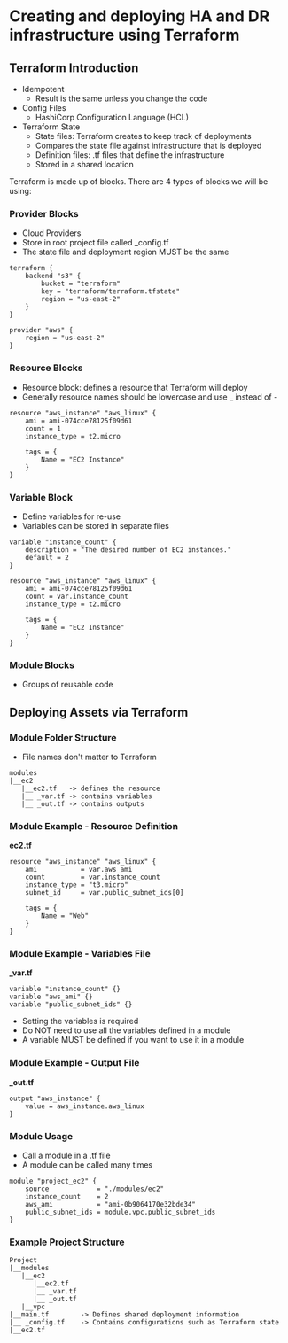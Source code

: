 # Creating and deploying HA and DR infrastructure using Terraform

## Terraform Introduction

* Idempotent
    * Result is the same unless you change the code
* Config Files
    * HashiCorp Configuration Language (HCL)
* Terraform State
    * State files: Terraform creates to keep track of deployments
    * Compares the state file against infrastructure that is deployed
    * Definition files: .tf files that define the infrastructure
    * Stored in a shared location

Terraform is made up of blocks. There are 4 types of blocks we will be using:

### Provider Blocks

* Cloud Providers
* Store in root project file called _config.tf
* The state file and deployment region MUST be the same

```
terraform {
    backend "s3" {
        bucket = "terraform"
        key = "terraform/terraform.tfstate"
        region = "us-east-2"
    }
}

provider "aws" {
    region = "us-east-2"
}
```

### Resource Blocks

* Resource block: defines a resource that Terraform will deploy
* Generally resource names should be lowercase and use _ instead of -

```
resource "aws_instance" "aws_linux" {
    ami = ami-074cce78125f09d61
    count = 1
    instance_type = t2.micro

    tags = {
        Name = "EC2 Instance"
    }
}
```

### Variable Block

* Define variables for re-use
* Variables can be stored in separate files

```
variable "instance_count" {
    description = "The desired number of EC2 instances."
    default = 2
}

resource "aws_instance" "aws_linux" {
    ami = ami-074cce78125f09d61
    count = var.instance_count
    instance_type = t2.micro

    tags = {
        Name = "EC2 Instance"
    }
}
```

### Module Blocks

* Groups of reusable code

## Deploying Assets via Terraform

### Module Folder Structure

* File names don't matter to Terraform

```
modules
|__ec2
   |__ec2.tf   -> defines the resource
   |__ _var.tf -> contains variables
   |__ _out.tf -> contains outputs
```

### Module Example - Resource Definition

**ec2.tf**

```
resource "aws_instance" "aws_linux" {
    ami           = var.aws_ami
    count         = var.instance_count
    instance_type = "t3.micro"
    subnet_id     = var.public_subnet_ids[0]

    tags = {
        Name = "Web"
    }
}
```

### Module Example - Variables File

**_var.tf**

```
variable "instance_count" {}
variable "aws_ami" {}
variable "public_subnet_ids" {}
```

* Setting the variables is required
* Do NOT need to use all the variables defined in a module
* A variable MUST be defined if you want to use it in a module

### Module Example - Output File

**_out.tf**

```
output "aws_instance" {
    value = aws_instance.aws_linux
}
```

### Module Usage

* Call a module in a .tf file
* A module can be called many times

```
module "project_ec2" {
    source            = "./modules/ec2"
    instance_count    = 2
    aws_ami           = "ami-0b9064170e32bde34"
    public_subnet_ids = module.vpc.public_subnet_ids
}
```

### Example Project Structure

```
Project
|__modules
   |__ec2
      |__ec2.tf
      |__ _var.tf
      |__ _out.tf
   |__vpc
|__main.tf        -> Defines shared deployment information
|__ _config.tf    -> Contains configurations such as Terraform state
|__ec2.tf
```
